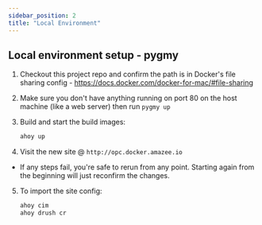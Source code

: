 ```yaml
---
sidebar_position: 2
title: "Local Environment"
---
```



## Local environment setup - pygmy

1. Checkout this project repo and confirm the path is in Docker's file sharing config - https://docs.docker.com/docker-for-mac/#file-sharing

2. Make sure you don't have anything running on port 80 on the host machine (like a web server) then run `pygmy up`

3. Build and start the build images:

    ```bash
    ahoy up
    ```

4. Visit the new site @ `http://opc.docker.amazee.io`

* If any steps fail, you're safe to rerun from any point.
Starting again from the beginning will just reconfirm the changes.

5. To import the site config:

    ```bash
    ahoy cim
    ahoy drush cr
    ```